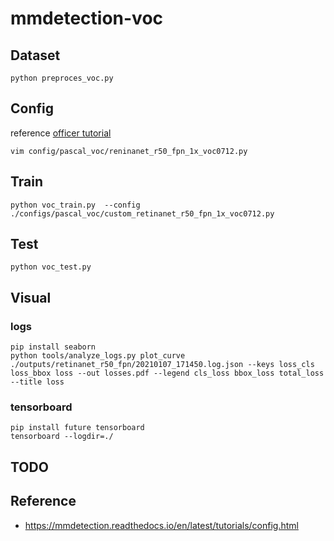# mmdetection-voc


## Dataset

```
python preproces_voc.py
```

## Config

reference [officer tutorial](https://mmdetection.readthedocs.io/en/latest/tutorials/config.html)


```shell script
vim config/pascal_voc/reninanet_r50_fpn_1x_voc0712.py
```

## Train
```shell script
python voc_train.py  --config ./configs/pascal_voc/custom_retinanet_r50_fpn_1x_voc0712.py
```

## Test
```shell script
python voc_test.py
```

## Visual

### logs
```shell script
pip install seaborn
python tools/analyze_logs.py plot_curve ./outputs/retinanet_r50_fpn/20210107_171450.log.json --keys loss_cls loss_bbox loss --out losses.pdf --legend cls_loss bbox_loss total_loss --title loss
```
### tensorboard 
```shell script
pip install future tensorboard
tensorboard --logdir=./
```
## TODO


## Reference
* <https://mmdetection.readthedocs.io/en/latest/tutorials/config.html>

